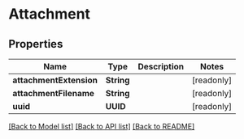 # Attachment

## Properties
Name | Type | Description | Notes
------------ | ------------- | ------------- | -------------
**attachmentExtension** | **String** |  | [readonly] 
**attachmentFilename** | **String** |  | [readonly] 
**uuid** | **UUID** |  | [readonly] 

[[Back to Model list]](../README.md#documentation-for-models) [[Back to API list]](../README.md#documentation-for-api-endpoints) [[Back to README]](../README.md)


